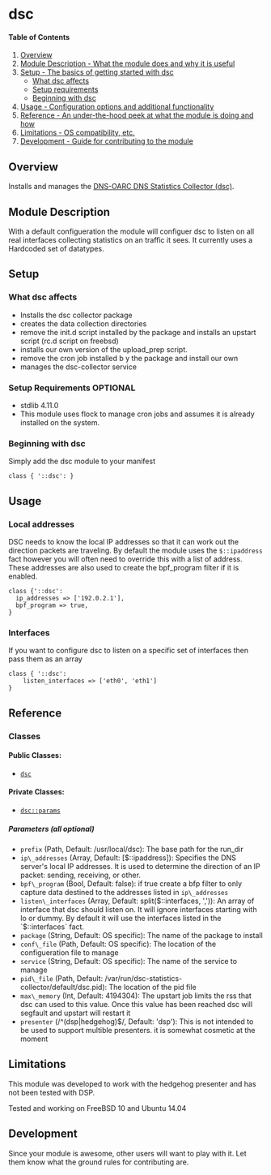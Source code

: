 # dsc

#### Table of Contents

1. [Overview](#overview)
2. [Module Description - What the module does and why it is useful](#module-description)
3. [Setup - The basics of getting started with dsc](#setup)
    * [What dsc affects](#what-dsc-affects)
    * [Setup requirements](#setup-requirements)
    * [Beginning with dsc](#beginning-with-dsc)
4. [Usage - Configuration options and additional functionality](#usage)
5. [Reference - An under-the-hood peek at what the module is doing and how](#reference)
5. [Limitations - OS compatibility, etc.](#limitations)
6. [Development - Guide for contributing to the module](#development)

## Overview

Installs and manages the [DNS-OARC DNS Statistics Collector (dsc)](https://github.com/DNS-OARC/dsc).

## Module Description

With a default configueration the module will configuer dsc to listen on all real interfaces collecting statistics on an traffic it sees.  It currently uses a Hardcoded set of datatypes.

## Setup

### What dsc affects

 * Installs the dsc collector package
 * creates the data collection directories
 * remove the init.d script installed by the package and installs an upstart script (rc.d script on freebsd)
 * installs our own version of the upload\_prep script.  
 * remove the cron job installed b y the package and install our own
 * manages the dsc-collector service

### Setup Requirements **OPTIONAL**
 
 * stdlib 4.11.0
 * This module uses flock to manage cron jobs and assumes it is already installed on the system.

### Beginning with dsc

Simply add the dsc module to your manifest

```puppet
class { '::dsc': }
```

## Usage

### Local addresses

DSC needs to know the local IP addresses so that it can work out the direction packets are traveling.  By default the module uses the `$::ipaddress` fact however you will often need to override this with a list of address.  These addresses are also used to create the bpf_program filter if it is enabled.

```puppet
class {'::dsc': 
  ip_addresses => ['192.0.2.1'],
  bpf_program => true,
}
```

### Interfaces

If you want to configure dsc to listen on a specific set of interfaces then pass them as an array

```puppet 
class { '::dsc': 
    listen_interfaces => ['eth0', 'eth1']
}
```

## Reference

### Classes

#### Public Classes:
 
 * [`dsc`](#class-dsc)

#### Private Classes:
 
 * [`dsc::params`](#class-dscparams)

##### Parameters (all optional)

  * `prefix` (Path, Default: /usr/local/dsc): The base path for the run_dir
  * `ip\_addresses` (Array, Default: [$::ipaddress]): Specifies the DNS server's local IP addresses.  It is used to determine the direction of an IP packet: sending, receiving, or other.
  * `bpf\_program` (Bool, Default: false): if true create a bfp filter to only capture data destined to the addresses listed in `ip\_addresses`
  * `listen\_interfaces` (Array, Default: split($::interfaces, ',')): An array of interface that dsc should listen on.  It will ignore interfaces starting with lo or dummy.  By default it will use the interfaces listed in the `$::interfaces` fact.
  * `package` (String, Default: OS specific): The name of the package to install
  * `conf\_file` (Path, Default: OS specific): The location of the configueration file to manage
  * `service` (String, Default: OS specific): The name of the service to manage
  * `pid\_file` (Path, Default: /var/run/dsc-statistics-collector/default/dsc.pid): The location of the pid file
  * `max\_memory` (Int, Default: 4194304): The upstart job limits the rss that dsc can used to this value.  Once this value has been reached dsc will segfault and upstart will restart it
  * `presenter` (/^(dsp|hedgehog)$/, Default: 'dsp'): This is not intended to be used to support multible presenters.  it is somewhat cosmetic at the moment

## Limitations

This module was developed to work with the hedgehog presenter and has not been tested with DSP.

Tested and working on FreeBSD 10 and Ubuntu 14.04

## Development

Since your module is awesome, other users will want to play with it. Let them
know what the ground rules for contributing are.

